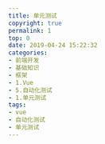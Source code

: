 ```yaml
---
title: 单元测试
copyright: true
permalink: 1
top: 0
date: 2019-04-24 15:22:32
categories:
- 前端开发
- 基础知识
- 框架
- 1.Vue
- 5.自动化测试
- 1.单元测试
tags:
- vue
- 自动化测试
- 单元测试
---
```

